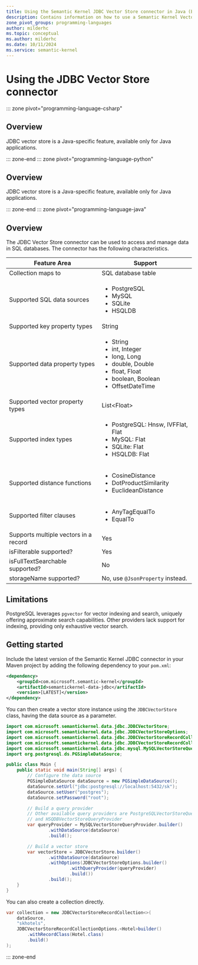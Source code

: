 ```yaml
---
title: Using the Semantic Kernel JDBC Vector Store connector in Java (Experimental)
description: Contains information on how to use a Semantic Kernel Vector store connector to access and manipulate data in JDBC for Java.
zone_pivot_groups: programming-languages
author: milderhc
ms.topic: conceptual
ms.author: milderhc
ms.date: 10/11/2024
ms.service: semantic-kernel
---
```

# Using the JDBC Vector Store connector

::: zone pivot="programming-language-csharp"

## Overview

JDBC vector store is a Java-specific feature, available only for Java applications.

::: zone-end
::: zone pivot="programming-language-python"

## Overview

JDBC vector store is a Java-specific feature, available only for Java applications.

::: zone-end
::: zone pivot="programming-language-java"

## Overview

The JDBC Vector Store connector can be used to access and manage data in SQL databases. The connector has the following characteristics.

| Feature Area                      | Support                                                                                                                          |
|-----------------------------------|----------------------------------------------------------------------------------------------------------------------------------|
| Collection maps to                | SQL database table
| Supported SQL data sources        | <ul><li>PostgreSQL</li><li>MySQL</li><li>SQLite</li><li>HSQLDB</li></ul>                                                         |
| Supported key property types      | String                                                                                                                           |
| Supported data property types     | <ul><li>String</li><li>int, Integer</li><li>long, Long</li><li>double, Double</li><li>float, Float</li><li>boolean, Boolean</li><li>OffsetDateTime</li></ul> |
| Supported vector property types   | List\<Float\>                                                                                                                    |
| Supported index types             | <ul><li>PostgreSQL: Hnsw, IVFFlat, Flat</li><li>MySQL: Flat</li><li>SQLite: Flat</li><li>HSQLDB: Flat</li></ul>                  |
| Supported distance functions      | <ul><li>CosineDistance</li><li>DotProductSimilarity</li><li>EuclideanDistance</li></ul>                                          |
| Supported filter clauses          | <ul><li>AnyTagEqualTo</li><li>EqualTo</li></ul>                                                                                  |
| Supports multiple vectors in a record | Yes                                                                                                                          |
| isFilterable supported?           | Yes                                                                                                                              |
| isFullTextSearchable supported?   | No                                                                                                                               |
| storageName supported?    | No, use `@JsonProperty` instead.               |

## Limitations

PostgreSQL leverages `pgvector` for vector indexing and search, uniquely offering approximate search capabilities. Other providers lack support for indexing, providing only exhaustive vector search.

## Getting started

Include the latest version of the Semantic Kernel JDBC connector in your Maven project by adding the following dependency to your `pom.xml`:

```xml
<dependency>
    <groupId>com.microsoft.semantic-kernel</groupId>
    <artifactId>semantickernel-data-jdbc</artifactId>
    <version>[LATEST]</version>
</dependency>
```

You can then create a vector store instance using the `JDBCVectorStore` class, having the data source as a parameter.

```java
import com.microsoft.semantickernel.data.jdbc.JDBCVectorStore;
import com.microsoft.semantickernel.data.jdbc.JDBCVectorStoreOptions;
import com.microsoft.semantickernel.data.jdbc.JDBCVectorStoreRecordCollection;
import com.microsoft.semantickernel.data.jdbc.JDBCVectorStoreRecordCollectionOptions;
import com.microsoft.semantickernel.data.jdbc.mysql.MySQLVectorStoreQueryProvider;
import org.postgresql.ds.PGSimpleDataSource;

public class Main {
    public static void main(String[] args) {
        // Configure the data source
        PGSimpleDataSource dataSource = new PGSimpleDataSource();
        dataSource.setUrl("jdbc:postgresql://localhost:5432/sk");
        dataSource.setUser("postgres");
        dataSource.setPassword("root");

        // Build a query provider
        // Other available query providers are PostgreSQLVectorStoreQueryProvider, SQLiteVectorStoreQueryProvider
        // and HSQDBVectorStoreQueryProvider
        var queryProvider = MySQLVectorStoreQueryProvider.builder()
                .withDataSource(dataSource)
                .build();

        // Build a vector store
        var vectorStore = JDBCVectorStore.builder()
                .withDataSource(dataSource)
                .withOptions(JDBCVectorStoreOptions.builder()
                        .withQueryProvider(queryProvider)
                        .build())
                .build();
    }
}

```
You can also create a collection directly.

```java
var collection = new JDBCVectorStoreRecordCollection<>(
    dataSource,
    "skhotels",
    JDBCVectorStoreRecordCollectionOptions.<Hotel>builder()
        .withRecordClass(Hotel.class)
        .build()
);
```

::: zone-end